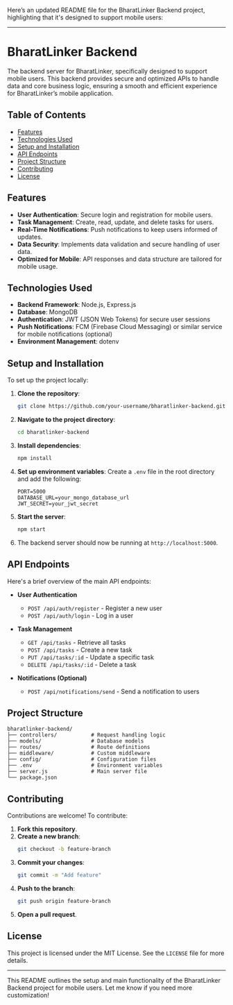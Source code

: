 Here’s an updated README file for the BharatLinker Backend project, highlighting that it's designed to support mobile users:

---

# BharatLinker Backend

The backend server for BharatLinker, specifically designed to support mobile users. This backend provides secure and optimized APIs to handle data and core business logic, ensuring a smooth and efficient experience for BharatLinker’s mobile application.

## Table of Contents

- [Features](#features)
- [Technologies Used](#technologies-used)
- [Setup and Installation](#setup-and-installation)
- [API Endpoints](#api-endpoints)
- [Project Structure](#project-structure)
- [Contributing](#contributing)
- [License](#license)

## Features

- **User Authentication**: Secure login and registration for mobile users.
- **Task Management**: Create, read, update, and delete tasks for users.
- **Real-Time Notifications**: Push notifications to keep users informed of updates.
- **Data Security**: Implements data validation and secure handling of user data.
- **Optimized for Mobile**: API responses and data structure are tailored for mobile usage.

## Technologies Used

- **Backend Framework**: Node.js, Express.js
- **Database**: MongoDB
- **Authentication**: JWT (JSON Web Tokens) for secure user sessions
- **Push Notifications**: FCM (Firebase Cloud Messaging) or similar service for mobile notifications (optional)
- **Environment Management**: dotenv

## Setup and Installation

To set up the project locally:

1. **Clone the repository**:
   ```bash
   git clone https://github.com/your-username/bharatlinker-backend.git
   ```

2. **Navigate to the project directory**:
   ```bash
   cd bharatlinker-backend
   ```

3. **Install dependencies**:
   ```bash
   npm install
   ```

4. **Set up environment variables**:
   Create a `.env` file in the root directory and add the following:

   ```plaintext
   PORT=5000
   DATABASE_URL=your_mongo_database_url
   JWT_SECRET=your_jwt_secret
   ```

5. **Start the server**:
   ```bash
   npm start
   ```

6. The backend server should now be running at `http://localhost:5000`.

## API Endpoints

Here's a brief overview of the main API endpoints:

- **User Authentication**
  - `POST /api/auth/register` - Register a new user
  - `POST /api/auth/login` - Log in a user

- **Task Management**
  - `GET /api/tasks` - Retrieve all tasks
  - `POST /api/tasks` - Create a new task
  - `PUT /api/tasks/:id` - Update a specific task
  - `DELETE /api/tasks/:id` - Delete a task

- **Notifications (Optional)**
  - `POST /api/notifications/send` - Send a notification to users

## Project Structure

```plaintext
bharatlinker-backend/
├── controllers/           # Request handling logic
├── models/                # Database models
├── routes/                # Route definitions
├── middleware/            # Custom middleware
├── config/                # Configuration files
├── .env                   # Environment variables
├── server.js              # Main server file
└── package.json
```

## Contributing

Contributions are welcome! To contribute:

1. **Fork this repository**.
2. **Create a new branch**:
   ```bash
   git checkout -b feature-branch
   ```
3. **Commit your changes**:
   ```bash
   git commit -m "Add feature"
   ```
4. **Push to the branch**:
   ```bash
   git push origin feature-branch
   ```
5. **Open a pull request**.

## License

This project is licensed under the MIT License. See the `LICENSE` file for more details.

---

This README outlines the setup and main functionality of the BharatLinker Backend project for mobile users. Let me know if you need more customization!
